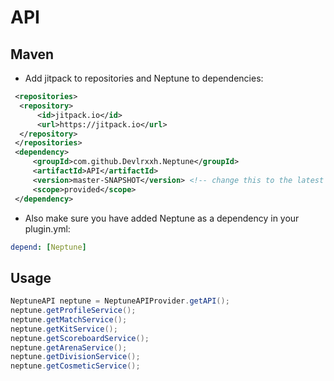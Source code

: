 # API

## Maven

- Add jitpack to repositories and Neptune to dependencies:

```xml
 <repositories>
  <repository>
      <id>jitpack.io</id>
      <url>https://jitpack.io</url>
  </repository>
 </repositories>
 <dependency>
     <groupId>com.github.Devlrxxh.Neptune</groupId>
     <artifactId>API</artifactId>
     <version>master-SNAPSHOT</version> <!-- change this to the latest commit hash -->
     <scope>provided</scope>
 </dependency>
```

- Also make sure you have added Neptune as a dependency in your plugin.yml:

```yml
depend: [Neptune]
```

## Usage

```java
NeptuneAPI neptune = NeptuneAPIProvider.getAPI();
neptune.getProfileService();
neptune.getMatchService();
neptune.getKitService();
neptune.getScoreboardService();
neptune.getArenaService();
neptune.getDivisionService();
neptune.getCosmeticService();
```
